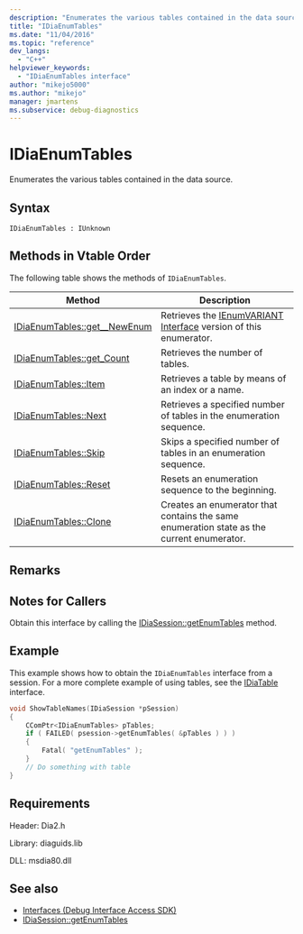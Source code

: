 ```yaml
---
description: "Enumerates the various tables contained in the data source."
title: "IDiaEnumTables"
ms.date: "11/04/2016"
ms.topic: "reference"
dev_langs:
  - "C++"
helpviewer_keywords:
  - "IDiaEnumTables interface"
author: "mikejo5000"
ms.author: "mikejo"
manager: jmartens
ms.subservice: debug-diagnostics
---
```

# IDiaEnumTables

Enumerates the various tables contained in the data source.

## Syntax

```
IDiaEnumTables : IUnknown
```

## Methods in Vtable Order
 The following table shows the methods of `IDiaEnumTables`.

|Method|Description|
|------------|-----------------|
|[IDiaEnumTables::get__NewEnum](../../debugger/debug-interface-access/idiaenumtables-get-newenum.md)|Retrieves the [IEnumVARIANT Interface](/previous-versions/windows/desktop/api/oaidl/nn-oaidl-ienumvariant) version of this enumerator.|
|[IDiaEnumTables::get_Count](../../debugger/debug-interface-access/idiaenumtables-get-count.md)|Retrieves the number of tables.|
|[IDiaEnumTables::Item](../../debugger/debug-interface-access/idiaenumtables-item.md)|Retrieves a table by means of an index or a name.|
|[IDiaEnumTables::Next](../../debugger/debug-interface-access/idiaenumtables-next.md)|Retrieves a specified number of tables in the enumeration sequence.|
|[IDiaEnumTables::Skip](../../debugger/debug-interface-access/idiaenumtables-skip.md)|Skips a specified number of tables in an enumeration sequence.|
|[IDiaEnumTables::Reset](../../debugger/debug-interface-access/idiaenumtables-reset.md)|Resets an enumeration sequence to the beginning.|
|[IDiaEnumTables::Clone](../../debugger/debug-interface-access/idiaenumtables-clone.md)|Creates an enumerator that contains the same enumeration state as the current enumerator.|

## Remarks

## Notes for Callers
Obtain this interface by calling the [IDiaSession::getEnumTables](../../debugger/debug-interface-access/idiasession-getenumtables.md) method.

## Example
This example shows how to obtain the `IDiaEnumTables` interface from a session. For a more complete example of using tables, see the [IDiaTable](../../debugger/debug-interface-access/idiatable.md) interface.

```C++
void ShowTableNames(IDiaSession *pSession)
{
    CComPtr<IDiaEnumTables> pTables;
    if ( FAILED( psession->getEnumTables( &pTables ) ) )
    {
        Fatal( "getEnumTables" );
    }
    // Do something with table
}
```

## Requirements
Header: Dia2.h

Library: diaguids.lib

DLL: msdia80.dll

## See also
- [Interfaces (Debug Interface Access SDK)](../../debugger/debug-interface-access/interfaces-debug-interface-access-sdk.md)
- [IDiaSession::getEnumTables](../../debugger/debug-interface-access/idiasession-getenumtables.md)
